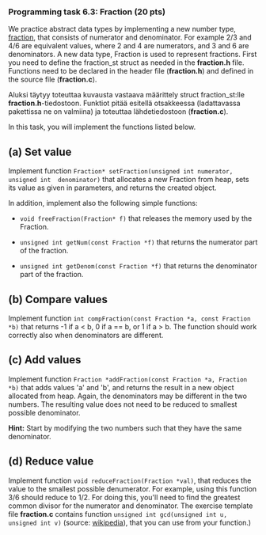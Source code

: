 ### Programming task 6.3: Fraction (20 pts)

We practice abstract data types by implementing a new number type, 
[fraction](http://en.wikipedia.org/wiki/Fraction_(mathematics)), that 
consists of numerator and denominator. For example 2/3 and 4/6 are equivalent values, 
where 2 and 4 are numerators, and 3 and 6 are denominators. A new data type, Fraction 
is used to represent fractions. First you need to define the fraction_st struct
as needed in the **fraction.h** file. Functions need to be declared in the header
file (**fraction.h**) and defined in the source file (**fraction.c**).

Aluksi täytyy toteuttaa
kuvausta vastaava määrittely struct fraction_st:lle
**fraction.h**-tiedostoon. Funktiot pitää esitellä otsakkeessa (ladattavassa 
pakettissa ne on valmiina) ja toteuttaa lähdetiedostoon (**fraction.c**).

In this task, you will implement the functions listed below.

(a) Set value
---------------

Implement function `Fraction* setFraction(unsigned int numerator, unsigned int 
denominator)` that allocates a new Fraction from heap, sets its value as given in 
parameters, and returns the created object.

In addition, implement also the following simple functions:

  * `void freeFraction(Fraction* f)` that releases the memory used by the Fraction.

  * `unsigned int getNum(const Fraction *f)` that returns the numerator part of the fraction.

  * `unsigned int getDenom(const Fraction *f)` that returns the denominator part of the fraction.

(b) Compare values
--------------------

Implement function `int compFraction(const Fraction *a, const Fraction *b)` that 
returns -1 if a < b, 0 if a == b, or 1 if a > b. The function should work correctly 
also when denominators are different.
  
(c) Add values
----------------

Implement function `Fraction *addFraction(const Fraction *a, Fraction *b)` that adds
values 'a' and 'b', and returns the result in a new object allocated from heap. Again, 
the denominators may be different in the two numbers. The resulting value does not 
need to be reduced to smallest possible denominator.

**Hint:** Start by modifying the two numbers such that they have the same denominator.
  
(d) Reduce value
------------------

Implement function `void reduceFraction(Fraction *val)`, that reduces the value to 
the smallest possible denumerator. For example, using this function 3/6 should reduce
to 1/2. For doing this, you'll need to find the greatest common divisor for the 
numerator and denominator. The exercise template file **fraction.c** contains 
function `unsigned int gcd(unsigned int u, unsigned int v)` 
(source: [wikipedia](http://en.wikipedia.org/wiki/Binary_GCD_algorithm)), 
that you can use from your function.)
